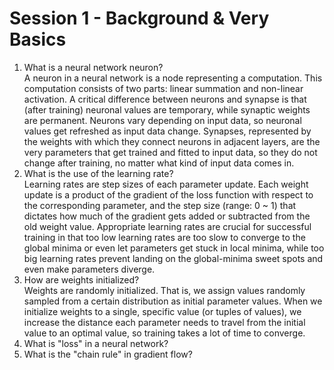 # Session 1 - Background & Very Basics

1. What is a neural network neuron?  
A neuron in a neural network is a node representing a computation. This computation consists of two parts: linear summation and non-linear activation. A critical difference between neurons and synapse is that (after training) neuronal values are temporary, while synaptic weights are permanent. Neurons vary depending on input data, so neuronal values get refreshed as input data change. Synapses, represented by the weights with which they connect neurons in adjacent layers, are the very parameters that get trained and fitted to input data, so they do not change after training, no matter what kind of input data comes in.
2. What is the use of the learning rate?  
Learning rates are step sizes of each parameter update. Each weight update is a product of the gradient of the loss function with respect to the corresponding parameter, and the step size (range: 0 ~ 1) that dictates how much of the gradient gets added or subtracted from the old weight value. Appropriate learning rates are crucial for successful training in that too low learning rates are too slow to converge to the global minima or even let parameters get stuck in local minima, while too big learning rates prevent landing on the global-minima sweet spots and even make parameters diverge.
3. How are weights initialized?  
Weights are randomly initialized. That is, we assign values randomly sampled from a certain distribution as initial parameter values. When we initialize weights to a single, specific value (or tuples of values), we increase the distance each parameter needs to travel from the initial value to an optimal value, so training takes a lot of time to converge.
4. What is "loss" in a neural network?
5. What is the "chain rule" in gradient flow?
